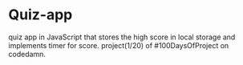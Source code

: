 # Quiz-app
quiz app in JavaScript that stores the high score in local storage and implements timer for score.
project(1/20) of #100DaysOfProject on codedamn.
